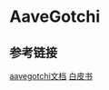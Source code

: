 # AaveGotchi


## 参考链接
[aavegotchi文档](https://aavegotchi.medium.com/)
[白皮书](https://docs.google.com/document/d/186zOapKeHNNJ9y8LIByQQ64rs0eJUlEF/edit#)

